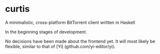 # curtis
A minimalistic, cross-platform BitTorrent client written in Haskell

In the beginning stages of development.

No decisions have been made about the frontend yet.
It will most likely be flexible, similar to that of [Yi] (github.com/yi-editor/yi).
